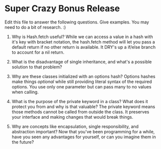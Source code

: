 # Super Crazy Bonus Release

Edit this file to answer the following questions. Give examples. You may need to do a bit of research. :)

1. Why is Hash.fetch useful?
  While we can access a value in a hash with it's key with bracket notation, the hash.fetch method will let you pass a default return if no other return is available. It DRY's up a if/else branch to account for a nil return.

2. What is the disadvantage of single inheritance, and what's a possible solution to that problem?

3. Why are these classes initialized with an options hash?
  Options hashes make things _optional_ while still providing literal syntax of the required options. You use only one parameter but can pass many to no values when calling.

4. What is the purpose of the private keyword in a class? What does it protect you from and why is that valuable?
  The private keyword means those methods cannot be called from outside the class. It preserves your interface and making changes that would break things.
  
5. Why are concepts like encapsulation, single responsibility, and abstraction important? Now that you've been programming for a while, have you seen any advantages for yourself, or can you imagine them in the future?
